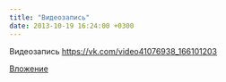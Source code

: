 ```yaml
---
title: "Видеозапись"
date: 2013-10-19 16:24:00 +0300
---
```


Видеозапись
https://vk.com/video41076938_166101203

[Вложение](https://vk.com/video41076938_166101203)
